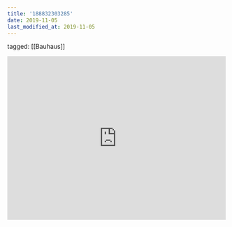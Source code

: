 ```yaml
---
title: '188832303285'
date: 2019-11-05
last_modified_at: 2019-11-05
---
```

tagged: [[Bauhaus]]
<iframe allow="accelerometer; autoplay; clipboard-write; encrypted-media; gyroscope; picture-in-picture" allowfullscreen="" frameborder="0" height="375" id="youtube_iframe" src="https://www.youtube.com/embed/nnrG904talA?feature=oembed&amp;enablejsapi=1&amp;origin=https://safe.txmblr.com&amp;wmode=opaque" width="500"></iframe>